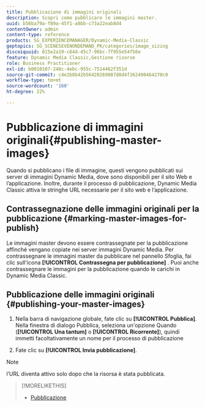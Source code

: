 ```yaml
---
title: Pubblicazione di immagini originali
description: Scopri come pubblicare le immagini master.
uuid: b56ba79a-f89a-45f1-a8bb-c73a22eab8d4
contentOwner: admin
content-type: reference
products: SG_EXPERIENCEMANAGER/Dynamic-Media-Classic
geptopics: SG_SCENESEVENONDEMAND_PK/categories/image_sizing
discoiquuid: 815e2a19-c64d-45c7-96bc-7f955e54f56e
feature: Dynamic Media Classic,Gestione risorse
role: Business Practitioner
exl-id: b0010107-248c-4ebc-955c-7514462f351d
source-git-commit: c4e2b8b42b56420269087d0d4f262490464270c0
workflow-type: tm+mt
source-wordcount: '160'
ht-degree: 22%

---
```


# Pubblicazione di immagini originali{#publishing-master-images}

Quando si pubblicano i file di immagine, questi vengono pubblicati sui server di immagini Dynamic Media, dove sono disponibili per il sito Web e l’applicazione. Inoltre, durante il processo di pubblicazione, Dynamic Media Classic attiva le stringhe URL necessarie per il sito web e l’applicazione.

## Contrassegnazione delle immagini originali per la pubblicazione {#marking-master-images-for-publish}

Le immagini master devono essere contrassegnate per la pubblicazione affinché vengano copiate nei server immagini Dynamic Media. Per contrassegnare le immagini master da pubblicare nel pannello Sfoglia, fai clic sull&#39;icona **[!UICONTROL Contrassegna per pubblicazione]** . Puoi anche contrassegnare le immagini per la pubblicazione quando le carichi in Dynamic Media Classic.

## Pubblicazione delle immagini originali {#publishing-your-master-images}

1. Nella barra di navigazione globale, fate clic su **[!UICONTROL Pubblica]**. Nella finestra di dialogo Pubblica, seleziona un&#39;opzione Quando (**[!UICONTROL Una tantum]** o **[!UICONTROL Ricorrente]**), quindi immetti facoltativamente un nome per il processo di pubblicazione

1. Fate clic su **[!UICONTROL Invia pubblicazione]**.

>[!NOTE]
>
>l’URL diventa attivo solo dopo che la risorsa è stata pubblicata.

>[!MORELIKETHIS]
>
>* [Pubblicazione](publishing-files.md#publishing_files)

